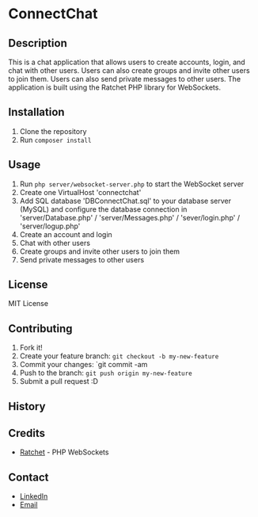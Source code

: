 # ConnectChat
## Description
This is a chat application that allows users to create accounts, login, and chat with other users. Users can also create groups and invite other users to join them. Users can also send private messages to other users. The application is built using the Ratchet PHP library for WebSockets.

## Installation
1. Clone the repository
2. Run `composer install`

## Usage
1. Run `php server/websocket-server.php` to start the WebSocket server
2. Create one VirtualHost 'connectchat'
3. Add SQL database 'DBConnectChat.sql' to your database server (MySQL) and configure the database connection in 'server/Database.php' / 'server/Messages.php' / 'sever/login.php' / 'server/logup.php'
4. Create an account and login
5. Chat with other users
6. Create groups and invite other users to join them
7. Send private messages to other users

## License
MIT License

## Contributing
1. Fork it!
2. Create your feature branch: `git checkout -b my-new-feature`
3. Commit your changes: `git commit -am
4. Push to the branch: `git push origin my-new-feature`
5. Submit a pull request :D

## History

## Credits
- [Ratchet](http://socketo.me/) - PHP WebSockets

## Contact
- [LinkedIn](https://www.linkedin.com/in/william-niarquin/)
- [Email](mailto:william.niarquin@epitech.eu)

